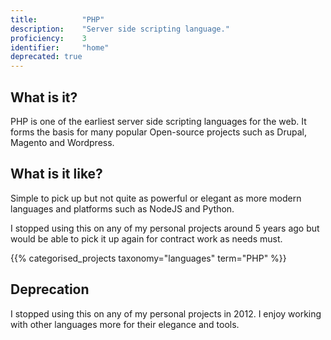 ```yaml
---
title: 			"PHP"
description: 	"Server side scripting language."
proficiency:	3
identifier:		"home"
deprecated: true
---
```


## What is it?
PHP is one of the earliest server side scripting languages for the web. It forms the basis for many popular Open-source projects such as Drupal, Magento and Wordpress.

## What is it like?
Simple to pick up but not quite as powerful or elegant as more modern languages and platforms such as NodeJS and Python.

I stopped using this on any of my personal projects around 5 years ago but would be able to pick it up again for contract work as needs must.

{{% categorised_projects taxonomy="languages" term="PHP" %}}

## Deprecation
I stopped using this on any of my personal projects in 2012. I enjoy working with other languages more for their elegance and tools.
